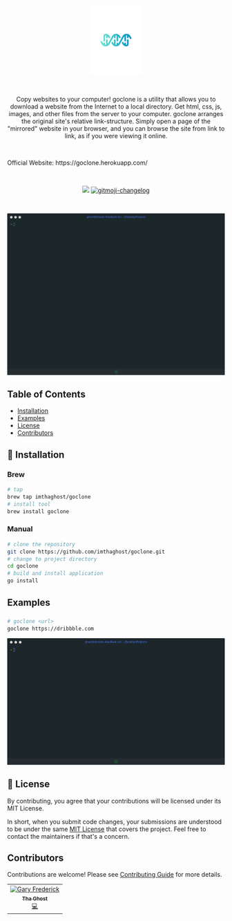 <p align="center">
  <a href="https://goclone.herokuapp.com/">
    <img alt="jedi" src="docs/media/logo.png"> 
  </a>
</p>
<br>
<p align="center">
Copy websites to your computer! goclone is a utility that allows you to download a website from the Internet to a local directory. Get html, css, js, images, and other files from the server to your computer. goclone arranges the original site's relative link-structure. Simply open a page of the "mirrored" website in your browser, and you can browse the site from link to link, as if you were viewing it online.

</p>

<br>
<p> Official Website: <a>https://goclone.herokuapp.com/</a></p>

<br>

<p align="center">
   <a href="https://goreportcard.com/report/github.com/imthaghost/goclone"><img src="https://goreportcard.com/badge/github.com/imthaghost/goclone"></a>
   <a href="https://github.com/imthaghost/gitmoji-changelog">
    <img src="https://cdn.rawgit.com/sindresorhus/awesome/d7305f38d29fed78fa85652e3a63e154dd8e8829/media/badge.svg"alt="gitmoji-changelog">
  </a>
</p>
<br>

![Example](/docs/media/teslaexample.gif)

## Table of Contents

-   [Installation](#installation)
-   [Examples](#examples)
-   [License](#license)
-   [Contributors](#contributors)

## 🚀 Installation

### Brew

```bash
# tap
brew tap imthaghost/goclone
# install tool
brew install goclone
```

### Manual

```bash
# clone the repository
git clone https://github.com/imthaghost/goclone.git
# change to project directory
cd goclone
# build and install application
go install
```

## Examples

###

```bash
# goclone <url>
goclone https://dribbble.com
```

![Dribbble](/docs/media/dribbble.gif)

## 📝 License

By contributing, you agree that your contributions will be licensed under its MIT License.

In short, when you submit code changes, your submissions are understood to be under the same [MIT License](http://choosealicense.com/licenses/mit/) that covers the project. Feel free to contact the maintainers if that's a concern.

## Contributors

Contributions are welcome! Please see [Contributing Guide](https://imthaghost/zeus) for more details.

<table>
  <tr>
    <td align="center"><a href="https://github.com/imthaghost"><img src="https://avatars3.githubusercontent.com/u/46610773?s=460&v=4" width="75px;" alt="Gary Frederick"/><br /><sub><b>Tha Ghost</b></sub></a><br /><a href="https://github.com/imthaghost/goclone/commits?author=imthaghost" title="Code">💻</a></td>
  </tr>
